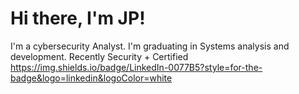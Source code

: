 <h1>Hi there, I'm JP!</h1>

I'm a cybersecurity Analyst. I'm graduating in Systems analysis and development. Recently Security + Certified
https://img.shields.io/badge/LinkedIn-0077B5?style=for-the-badge&logo=linkedin&logoColor=white

